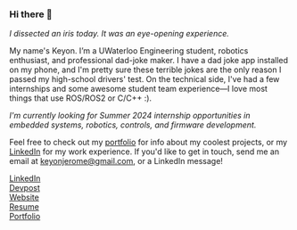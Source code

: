 ### Hi there 👋

_I dissected an iris today. It was an eye-opening experience._

My name's Keyon. I’m a UWaterloo Engineering student, robotics enthusiast, and professional dad-joke maker. I have a dad joke app installed on my phone, and I'm pretty sure these terrible jokes are the only reason I passed my high-school drivers' test. On the technical side, I've had a few internships and some awesome student team experience—I love most things that use ROS/ROS2 or C/C++ :).

*I'm currently looking for Summer 2024 internship opportunities in embedded systems, robotics, controls, and firmware development.*

Feel free to check out my [portfolio](https://keyon.io/portfolio) for info about my coolest projects, or my [LinkedIn](https://www.linkedin.com/in/keyonjerome) for my work experience. If you'd like to get in touch, send me an email at keyonjerome@gmail.com, or a LinkedIn message!

[LinkedIn](https://www.linkedin.com/in/keyonjerome) \
[Devpost](https://devpost.com/keyonjerome) \
[Website](https://keyon.io) \
[Resume](https://keyon.io/resume) \
[Portfolio](https://keyon.io/portfolio) 

<!--[Keyon_Jerome_Resume_CS-WS-Rearranged-3.pdf](https://github.com/keyonjerome/keyonjerome/files/6935457/Keyon_Jerome_Resume_CS-WS-Rearranged-3.pdf)

**keyonjerome/keyonjerome** is a ✨ _special_ ✨ repository because its `README.md` (this file) appears on your GitHub profile.

Here are some ideas to get you started:

- 🔭 I’m currently working on ...
- 🌱 I’m currently learning ...
- 👯 I’m looking to collaborate on ...
- 🤔 I’m looking for help with ...
- 💬 Ask me about ...
- 📫 How to reach me: ...
- 😄 Pronouns: ...
- ⚡ Fun fact: ...
-->
